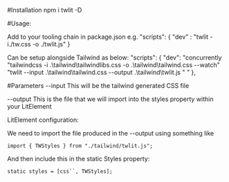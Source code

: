 #Installation
npm i twlit -D


#Usage:

Add to your tooling chain in package.json e.g.
"scripts": {
    "dev" : "twlit -i./tw.css -o ./twlit.js"
}

Can be setup alongside Tailwind as below:
 "scripts": {
    "dev": "concurrently \"tailwindcss -i .\\tailwind\\tailwindlibs.css -o .\\tailwind\\tailwind.css --watch\" \"twlit --input .\\tailwind\\tailwind.css --output .\\tailwind\\twlit.js \" "
  },

#Parameters
--input
This will be the tailwind generated CSS file 

--output
This is the file that we will import into the styles property within your LitElement

LitElement configuration:

We need to import the file produced in the --output using something like

`
import { TWStyles } from "./tailwind/twlit.js";
`

And then include this in the static Styles property:

`
static styles = [css``, TWStyles];
`

